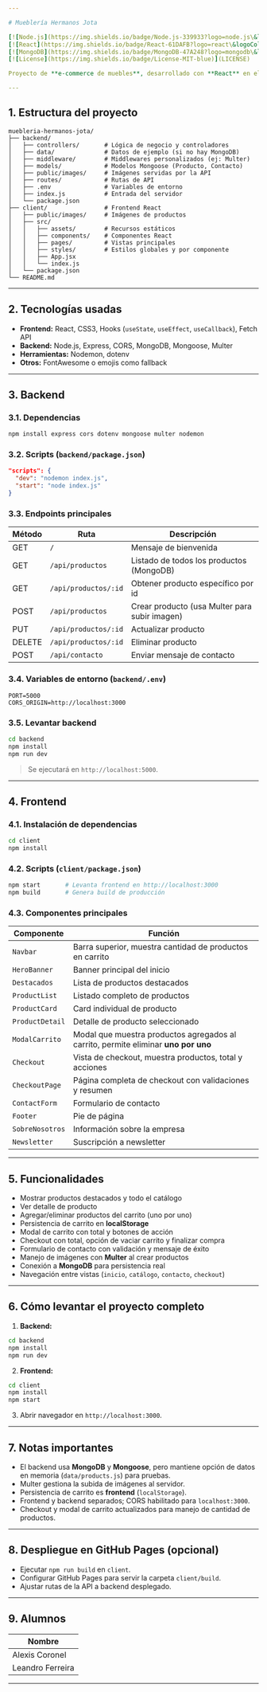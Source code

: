 ```yaml
---

# Mueblería Hermanos Jota

[![Node.js](https://img.shields.io/badge/Node.js-339933?logo=node.js\&logoColor=white)](https://nodejs.org/)
[![React](https://img.shields.io/badge/React-61DAFB?logo=react\&logoColor=black)](https://reactjs.org/)
[![MongoDB](https://img.shields.io/badge/MongoDB-47A248?logo=mongodb\&logoColor=white)](https://www.mongodb.com/)
[![License](https://img.shields.io/badge/License-MIT-blue)](LICENSE)

Proyecto de **e-commerce de muebles**, desarrollado con **React** en el frontend y **Node.js + Express + MongoDB** en el backend. Permite ver catálogo de productos, detalle de cada producto, agregar al carrito, realizar checkout, persistencia en localStorage y manejo de imágenes con **Multer**.

---
```


## 1. Estructura del proyecto

```
muebleria-hermanos-jota/
├── backend/
│   ├── controllers/       # Lógica de negocio y controladores
│   ├── data/              # Datos de ejemplo (si no hay MongoDB)
│   ├── middleware/        # Middlewares personalizados (ej: Multer)
│   ├── models/            # Modelos Mongoose (Producto, Contacto)
│   ├── public/images/     # Imágenes servidas por la API
│   ├── routes/            # Rutas de API
│   ├── .env               # Variables de entorno
│   ├── index.js           # Entrada del servidor
│   └── package.json
├── client/                # Frontend React
│   ├── public/images/     # Imágenes de productos
│   ├── src/
│   │   ├── assets/        # Recursos estáticos
│   │   ├── components/    # Componentes React
│   │   ├── pages/         # Vistas principales
│   │   ├── styles/        # Estilos globales y por componente
│   │   ├── App.jsx
│   │   └── index.js
│   └── package.json
└── README.md
```

---

## 2. Tecnologías usadas

* **Frontend:** React, CSS3, Hooks (`useState`, `useEffect`, `useCallback`), Fetch API
* **Backend:** Node.js, Express, CORS, MongoDB, Mongoose, Multer
* **Herramientas:** Nodemon, dotenv
* **Otros:** FontAwesome o emojis como fallback

---

## 3. Backend

### 3.1. Dependencias

```bash
npm install express cors dotenv mongoose multer nodemon
```

### 3.2. Scripts (`backend/package.json`)

```json
"scripts": {
  "dev": "nodemon index.js",
  "start": "node index.js"
}
```

### 3.3. Endpoints principales

| Método | Ruta                 | Descripción                                   |
| ------ | -------------------- | --------------------------------------------- |
| GET    | `/`                  | Mensaje de bienvenida                         |
| GET    | `/api/productos`     | Listado de todos los productos (MongoDB)      |
| GET    | `/api/productos/:id` | Obtener producto específico por id            |
| POST   | `/api/productos`     | Crear producto (usa Multer para subir imagen) |
| PUT    | `/api/productos/:id` | Actualizar producto                           |
| DELETE | `/api/productos/:id` | Eliminar producto                             |
| POST   | `/api/contacto`      | Enviar mensaje de contacto                    |

### 3.4. Variables de entorno (`backend/.env`)

```env
PORT=5000
CORS_ORIGIN=http://localhost:3000
```

### 3.5. Levantar backend

```bash
cd backend
npm install
npm run dev
```

> Se ejecutará en `http://localhost:5000`.

---

## 4. Frontend

### 4.1. Instalación de dependencias

```bash
cd client
npm install
```

### 4.2. Scripts (`client/package.json`)

```bash
npm start       # Levanta frontend en http://localhost:3000
npm build       # Genera build de producción
```

### 4.3. Componentes principales

| Componente      | Función                                                                            |
| --------------- | ---------------------------------------------------------------------------------- |
| `Navbar`        | Barra superior, muestra cantidad de productos en carrito                           |
| `HeroBanner`    | Banner principal del inicio                                                        |
| `Destacados`    | Lista de productos destacados                                                      |
| `ProductList`   | Listado completo de productos                                                      |
| `ProductCard`   | Card individual de producto                                                        |
| `ProductDetail` | Detalle de producto seleccionado                                                   |
| `ModalCarrito`  | Modal que muestra productos agregados al carrito, permite eliminar **uno por uno** |
| `Checkout`      | Vista de checkout, muestra productos, total y acciones                             |
| `CheckoutPage`  | Página completa de checkout con validaciones y resumen                             |
| `ContactForm`   | Formulario de contacto                                                             |
| `Footer`        | Pie de página                                                                      |
| `SobreNosotros` | Información sobre la empresa                                                       |
| `Newsletter`    | Suscripción a newsletter                                                           |

---

## 5. Funcionalidades

* Mostrar productos destacados y todo el catálogo
* Ver detalle de producto
* Agregar/eliminar productos del carrito (uno por uno)
* Persistencia de carrito en **localStorage**
* Modal de carrito con total y botones de acción
* Checkout con total, opción de vaciar carrito y finalizar compra
* Formulario de contacto con validación y mensaje de éxito
* Manejo de imágenes con **Multer** al crear productos
* Conexión a **MongoDB** para persistencia real
* Navegación entre vistas (`inicio`, `catálogo`, `contacto`, `checkout`)

---

## 6. Cómo levantar el proyecto completo

1. **Backend:**

```bash
cd backend
npm install
npm run dev
```

2. **Frontend:**

```bash
cd client
npm install
npm start
```

3. Abrir navegador en `http://localhost:3000`.

---

## 7. Notas importantes

* El backend usa **MongoDB** y **Mongoose**, pero mantiene opción de datos en memoria (`data/products.js`) para pruebas.
* Multer gestiona la subida de imágenes al servidor.
* Persistencia de carrito es **frontend** (`localStorage`).
* Frontend y backend separados; CORS habilitado para `localhost:3000`.
* Checkout y modal de carrito actualizados para manejo de cantidad de productos.

---

## 8. Despliegue en GitHub Pages (opcional)

* Ejecutar `npm run build` en `client`.
* Configurar GitHub Pages para servir la carpeta `client/build`.
* Ajustar rutas de la API a backend desplegado.

---

## 9. Alumnos

| Nombre           |
| ---------------- |
| Alexis Coronel   |
| Leandro Ferreira |

---

